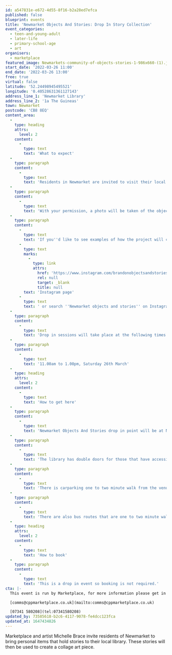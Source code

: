 ```yaml
---
id: a547831e-e672-4d55-8f16-b2a28ed7efca
published: false
blueprint: events
title: 'Newmarket Objects And Stories: Drop In Story Collection'
event_categories:
  - teen-and-young-adult
  - later-life
  - primary-school-age
  - art
organisers:
  - marketplace
featured_image: Newmarkets-community-of-objects-stories-1-986x660-(1).jpg
start_date: '2022-03-26 11:00'
end_date: '2022-03-26 13:00'
free: true
virtual: false
latitude: '52.24498945495521'
longitude: '0.40528631361127143'
address_line_1: 'Newmarket Library'
address_line_2: '1a The Guineas'
town: Newmarket
postcode: 'CB8 8EQ'
content_area:
  -
    type: heading
    attrs:
      level: 2
    content:
      -
        type: text
        text: 'What to expect'
  -
    type: paragraph
    content:
      -
        type: text
        text: 'Residents in Newmarket are invited to visit their local library to take part in a project all about objects that hold a personal story. All you need to do is bring along an item which tells us something about you and who you are.  When you arrive you''ll be asked about why this object is special to you and what story does it tell about you. '
  -
    type: paragraph
    content:
      -
        type: text
        text: 'With your permission, a photo will be taken of the object and your story will be recorded. Digital artist, Michelle Brace will then be curating the items into a collage, building a community of objects and stories by local people.'
  -
    type: paragraph
    content:
      -
        type: text
        text: 'If you''d like to see examples of how the project will come together then please visit the '
      -
        type: text
        marks:
          -
            type: link
            attrs:
              href: 'https://www.instagram.com/brandonobjectsandstories/'
              rel: null
              target: _blank
              title: null
        text: 'Instagram page'
      -
        type: text
        text: ' or search ''Newmarket objects and stories'' on Instagram. '
  -
    type: paragraph
    content:
      -
        type: text
        text: 'Drop in sessions will take place at the following times and dates in the library: '
  -
    type: paragraph
    content:
      -
        type: text
        text: '11.00am to 1.00pm, Saturday 26th March'
  -
    type: heading
    attrs:
      level: 2
    content:
      -
        type: text
        text: 'How to get here'
  -
    type: paragraph
    content:
      -
        type: text
        text: 'Newmarket Objects And Stories drop in point will be at Newmarket Library'
  -
    type: paragraph
    content:
      -
        type: text
        text: 'The library has double doors for those that have accessibility needs'
  -
    type: paragraph
    content:
      -
        type: text
        text: 'There is carparking one to two minute walk from the venue.'
  -
    type: paragraph
    content:
      -
        type: text
        text: 'There are also bus routes that are one to two minute walk from the venue.'
  -
    type: heading
    attrs:
      level: 2
    content:
      -
        type: text
        text: 'How to book'
  -
    type: paragraph
    content:
      -
        type: text
        text: 'This is a drop in event so booking is not required.'
cta: |-
  This event is run by Marketplace, for more information please get in touch via:

  [comms@cppmarketplace.co.uk](mailto:comms@cppmarketplace.co.uk)

  [07341 580208](tel:07341580208)
updated_by: 73585618-b2c6-4117-9078-fe4dcc123fca
updated_at: 1647434826
---
```

Marketplace and artist Michelle Brace invite residents of Newmarket to bring personal items that hold stories to their local library. These stories will then be used to create a collage art piece.